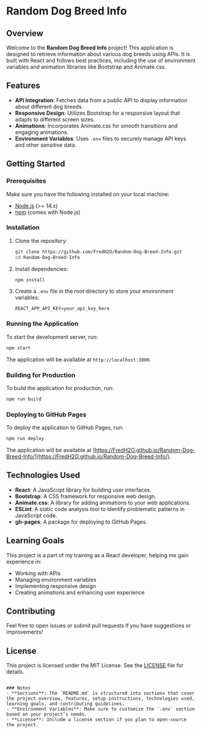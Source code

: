 # Random Dog Breed Info

## Overview

Welcome to the **Random Dog Breed Info** project! This application is designed to retrieve information about various dog breeds using APIs. It is built with React and follows best practices, including the use of environment variables and animation libraries like Bootstrap and Animate.css.

## Features

- **API Integration**: Fetches data from a public API to display information about different dog breeds.
- **Responsive Design**: Utilizes Bootstrap for a responsive layout that adapts to different screen sizes.
- **Animations**: Incorporates Animate.css for smooth transitions and engaging animations.
- **Environment Variables**: Uses `.env` files to securely manage API keys and other sensitive data.

## Getting Started

### Prerequisites

Make sure you have the following installed on your local machine:

- [Node.js](https://nodejs.org/en/download/) (>= 14.x)
- [npm](https://www.npmjs.com/get-npm) (comes with Node.js)

### Installation

1. Clone the repository:

   ```bash
   git clone https://github.com/FredH2O/Random-Dog-Breed-Info.git
   cd Random-Dog-Breed-Info
   ```

2. Install dependencies:

   ```bash
   npm install
   ```

3. Create a `.env` file in the root directory to store your environment variables:
   ```plaintext
   REACT_APP_API_KEY=your_api_key_here
   ```

### Running the Application

To start the development server, run:

```bash
npm start
```

The application will be available at `http://localhost:3000`.

### Building for Production

To build the application for production, run:

```bash
npm run build
```

### Deploying to GitHub Pages

To deploy the application to GitHub Pages, run:

```bash
npm run deploy
```

The application will be available at [https://FredH2O.github.io/Random-Dog-Breed-Info/](https://FredH2O.github.io/Random-Dog-Breed-Info/).

## Technologies Used

- **React**: A JavaScript library for building user interfaces.
- **Bootstrap**: A CSS framework for responsive web design.
- **Animate.css**: A library for adding animations to your web applications.
- **ESLint**: A static code analysis tool to identify problematic patterns in JavaScript code.
- **gh-pages**: A package for deploying to GitHub Pages.

## Learning Goals

This project is a part of my training as a React developer, helping me gain experience in:

- Working with APIs
- Managing environment variables
- Implementing responsive design
- Creating animations and enhancing user experience

## Contributing

Feel free to open issues or submit pull requests if you have suggestions or improvements!

## License

This project is licensed under the MIT License. See the [LICENSE](LICENSE) file for details.

```

### Notes
- **Sections**: The `README.md` is structured into sections that cover the project overview, features, setup instructions, technologies used, learning goals, and contributing guidelines.
- **Environment Variables**: Make sure to customize the `.env` section based on your project’s needs.
- **License**: Include a license section if you plan to open-source the project.
```

